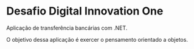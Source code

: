 # Desafio Digital Innovation One

Aplicação de transferência bancárias com .NET.

O objetivo dessa aplicação é exercer o pensamento orientado a objetos.

